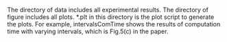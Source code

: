 The directory of data includes all experimental results. The directory of figure includes all plots. *.plt in this directory is the plot script to generate the plots. For example, intervalsComTime shows the results of computation time with varying intervals, which is Fig.5(c) in the paper. 
